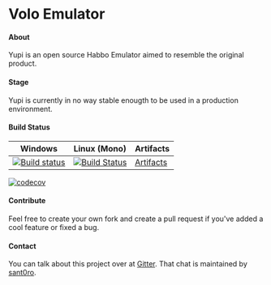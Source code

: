 # Volo Emulator

#### About
Yupi is an open source Habbo Emulator aimed to resemble the original product.

#### Stage
Yupi is currently in no way stable enougth to be used in a production environment.

#### Build Status

Windows | Linux (Mono) | Artifacts |
--------|--------------|-----------|
[![Build status](https://ci.appveyor.com/api/projects/status/h32k23842s1xcqwe?svg=true)](https://ci.appveyor.com/project/TheDoct0r11/yupi) | [![Build Status](https://travis-ci.org/TheDoct0r11/Yupi.svg?branch=linux)](https://travis-ci.org/TheDoct0r11/Yupi) | [Artifacts](https://ci.appveyor.com/project/sant0ro/yupi-phd9a/branch/linux/artifacts) |

[![codecov](https://codecov.io/gh/TheDoct0r11/Yupi/branch/dev/graph/badge.svg)](https://codecov.io/gh/TheDoct0r11/Yupi)


#### Contribute
Feel free to create your own fork and create a pull request if you've added a cool feature or fixed a bug.

#### Contact
You can talk about this project over at [Gitter](https://gitter.im/sant0ro/Yupi). That chat is maintained by [sant0ro](https://github.com/sant0ro/).
